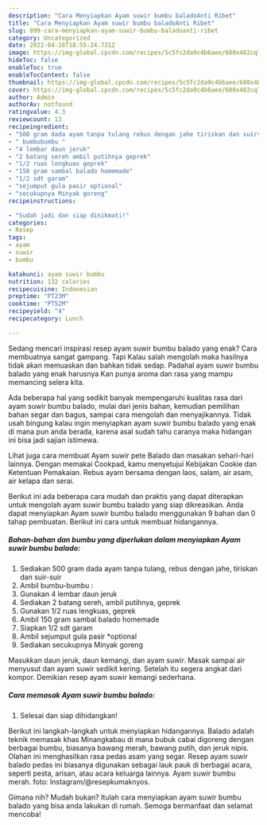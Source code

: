 ```yaml
---
description: "Cara Menyiapkan Ayam suwir bumbu baladoAnti Ribet"
title: "Cara Menyiapkan Ayam suwir bumbu baladoAnti Ribet"
slug: 899-cara-menyiapkan-ayam-suwir-bumbu-baladoanti-ribet
category: Uncategorized
date: 2022-04-16T18:55:24.731Z
image: https://img-global.cpcdn.com/recipes/5c5fc2da9c4b6aee/680x482cq70/ayam-suwir-bumbu-balado-foto-resep-utama.jpg
hideToc: false
enableToc: true
enableTocContent: false
thumbnail: https://img-global.cpcdn.com/recipes/5c5fc2da9c4b6aee/680x482cq70/ayam-suwir-bumbu-balado-foto-resep-utama.jpg
cover: https://img-global.cpcdn.com/recipes/5c5fc2da9c4b6aee/680x482cq70/ayam-suwir-bumbu-balado-foto-resep-utama.jpg
author: Admin
authorAv: notfound
ratingvalue: 4.3
reviewcount: 13
recipeingredient:
- "500 gram dada ayam tanpa tulang rebus dengan jahe tiriskan dan suirsuir"
- " bumbubumbu "
- "4 lembar daun jeruk"
- "2 batang sereh ambil putihnya geprek"
- "1/2 ruas lengkuas geprek"
- "150 gram sambal balado homemade"
- "1/2 sdt garam"
- "sejumput gula pasir optional"
- "secukupnya Minyak goreng"
recipeinstructions:

- "Sudah jadi dan siap dinikmati!"
categories:
- Resep
tags:
- ayam
- suwir
- bumbu

katakunci: ayam suwir bumbu 
nutrition: 132 calories
recipecuisine: Indonesian
preptime: "PT23M"
cooktime: "PT52M"
recipeyield: "4"
recipecategory: Lunch

---
```



Sedang mencari inspirasi resep ayam suwir bumbu balado yang enak? Cara membuatnya sangat gampang. Tapi Kalau salah mengolah maka hasilnya tidak akan memuaskan dan bahkan tidak sedap. Padahal ayam suwir bumbu balado yang enak harusnya Kan punya aroma dan rasa yang mampu memancing selera kita.


Ada beberapa hal yang sedikit banyak mempengaruhi kualitas rasa dari ayam suwir bumbu balado, mulai dari jenis bahan, kemudian pemilihan bahan segar dan bagus, sampai cara mengolah dan menyajikannya. Tidak usah bingung kalau ingin menyiapkan ayam suwir bumbu balado yang enak di mana pun anda berada, karena asal sudah tahu caranya maka hidangan ini bisa jadi sajian istimewa.

Lihat juga cara membuat Ayam suwir pete Balado dan masakan sehari-hari lainnya. Dengan memakai Cookpad, kamu menyetujui Kebijakan Cookie dan Ketentuan Pemakaian. Rebus ayam bersama dengan laos, salam, air asam, air kelapa dan serai.


Berikut ini ada beberapa cara mudah dan praktis yang dapat diterapkan untuk mengolah ayam suwir bumbu balado yang siap dikreasikan. Anda dapat menyiapkan Ayam suwir bumbu balado menggunakan 9 bahan dan 0 tahap pembuatan. Berikut ini cara untuk membuat hidangannya.

<!--inarticleads1-->

##### Bahan-bahan dan bumbu yang diperlukan dalam menyiapkan Ayam suwir bumbu balado:

1. Sediakan 500 gram dada ayam tanpa tulang, rebus dengan jahe, tiriskan dan suir-suir
1. Ambil  bumbu-bumbu :
1. Gunakan 4 lembar daun jeruk
1. Sediakan 2 batang sereh, ambil putihnya, geprek
1. Gunakan 1/2 ruas lengkuas, geprek
1. Ambil 150 gram sambal balado homemade
1. Siapkan 1/2 sdt garam
1. Ambil sejumput gula pasir *optional
1. Sediakan secukupnya Minyak goreng


Masukkan daun jeruk, daun kemangi, dan ayam suwir. Masak sampai air menyusut dan ayam suwir sedikit kering. Setelah itu segera angkat dari kompor. Demikian resep ayam suwir kemangi sederhana. 

<!--inarticleads2-->

##### Cara memasak Ayam suwir bumbu balado:


1. Selesai dan siap dihidangkan!

Berikut ini langkah-langkah untuk menyiapkan hidangannya. Balado adalah teknik memasak khas Minangkabau di mana bubuk cabai digoreng dengan berbagai bumbu, biasanya bawang merah, bawang putih, dan jeruk nipis. Olahan ini menghasilkan rasa pedas asam yang segar. Resep ayam suwir balado pedas ini biasanya digunakan sebagai lauk pauk di berbagai acara, seperti pesta, arisan, atau acara keluarga lainnya. Ayam suwir bumbu merah. foto: Instagram/@resepkumaknyos. 

Gimana nih? Mudah bukan? Itulah cara menyiapkan ayam suwir bumbu balado yang bisa anda lakukan di rumah. Semoga bermanfaat dan selamat mencoba!
